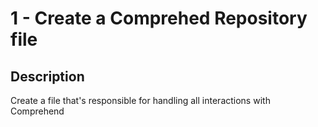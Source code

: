 # 1 - Create a Comprehed Repository file

## Description

Create a file that's responsible for handling all interactions with Comprehend
